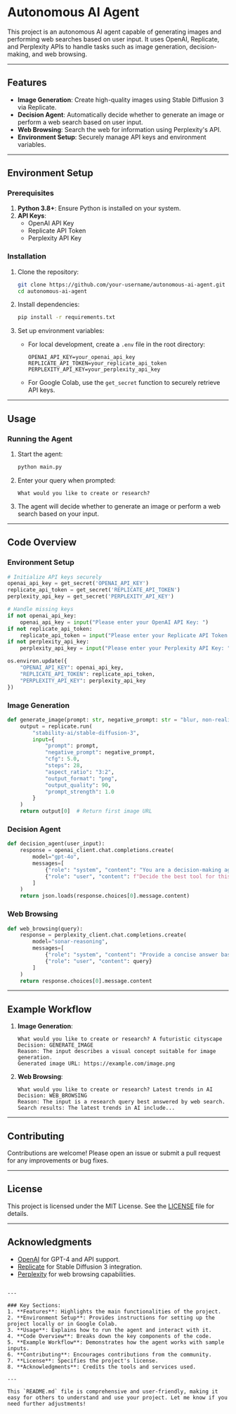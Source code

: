 # Autonomous AI Agent

This project is an autonomous AI agent capable of generating images and performing web searches based on user input. It uses OpenAI, Replicate, and Perplexity APIs to handle tasks such as image generation, decision-making, and web browsing.

---

## Features

- **Image Generation**: Create high-quality images using Stable Diffusion 3 via Replicate.
- **Decision Agent**: Automatically decide whether to generate an image or perform a web search based on user input.
- **Web Browsing**: Search the web for information using Perplexity's API.
- **Environment Setup**: Securely manage API keys and environment variables.

---

## Environment Setup

### Prerequisites

1. **Python 3.8+**: Ensure Python is installed on your system.
2. **API Keys**:
   - OpenAI API Key
   - Replicate API Token
   - Perplexity API Key

### Installation

1. Clone the repository:
   ```bash
   git clone https://github.com/your-username/autonomous-ai-agent.git
   cd autonomous-ai-agent
   ```

2. Install dependencies:
   ```bash
   pip install -r requirements.txt
   ```

3. Set up environment variables:
   - For local development, create a `.env` file in the root directory:
     ```plaintext
     OPENAI_API_KEY=your_openai_api_key
     REPLICATE_API_TOKEN=your_replicate_api_token
     PERPLEXITY_API_KEY=your_perplexity_api_key
     ```
   - For Google Colab, use the `get_secret` function to securely retrieve API keys.

---

## Usage

### Running the Agent

1. Start the agent:
   ```bash
   python main.py
   ```

2. Enter your query when prompted:
   ```plaintext
   What would you like to create or research? 
   ```

3. The agent will decide whether to generate an image or perform a web search based on your input.

---

## Code Overview

### Environment Setup

```python
# Initialize API keys securely
openai_api_key = get_secret('OPENAI_API_KEY')
replicate_api_token = get_secret('REPLICATE_API_TOKEN')
perplexity_api_key = get_secret('PERPLEXITY_API_KEY')

# Handle missing keys
if not openai_api_key:
    openai_api_key = input("Please enter your OpenAI API Key: ")
if not replicate_api_token:
    replicate_api_token = input("Please enter your Replicate API Token: ")
if not perplexity_api_key:
    perplexity_api_key = input("Please enter your Perplexity API Key: ")

os.environ.update({
    "OPENAI_API_KEY": openai_api_key,
    "REPLICATE_API_TOKEN": replicate_api_token,
    "PERPLEXITY_API_KEY": perplexity_api_key
})
```

### Image Generation

```python
def generate_image(prompt: str, negative_prompt: str = "blur, non-realistic, low quality") -> str:
    output = replicate.run(
        "stability-ai/stable-diffusion-3",
        input={
            "prompt": prompt,
            "negative_prompt": negative_prompt,
            "cfg": 5.0,
            "steps": 28,
            "aspect_ratio": "3:2",
            "output_format": "png",
            "output_quality": 90,
            "prompt_strength": 1.0
        }
    )
    return output[0]  # Return first image URL
```

### Decision Agent

```python
def decision_agent(user_input):
    response = openai_client.chat.completions.create(
        model="gpt-4o",
        messages=[
            {"role": "system", "content": "You are a decision-making agent..."},
            {"role": "user", "content": f"Decide the best tool for this task: {user_input}..."}
        ]
    )
    return json.loads(response.choices[0].message.content)
```

### Web Browsing

```python
def web_browsing(query):
    response = perplexity_client.chat.completions.create(
        model="sonar-reasoning",
        messages=[
            {"role": "system", "content": "Provide a concise answer based on web search."},
            {"role": "user", "content": query}
        ]
    )
    return response.choices[0].message.content
```

---

## Example Workflow

1. **Image Generation**:
   ```plaintext
   What would you like to create or research? A futuristic cityscape
   Decision: GENERATE_IMAGE
   Reason: The input describes a visual concept suitable for image generation.
   Generated image URL: https://example.com/image.png
   ```

2. **Web Browsing**:
   ```plaintext
   What would you like to create or research? Latest trends in AI
   Decision: WEB_BROWSING
   Reason: The input is a research query best answered by web search.
   Search results: The latest trends in AI include...
   ```

---

## Contributing

Contributions are welcome! Please open an issue or submit a pull request for any improvements or bug fixes.

---

## License

This project is licensed under the MIT License. See the [LICENSE](LICENSE) file for details.

---

## Acknowledgments

- [OpenAI](https://openai.com) for GPT-4 and API support.
- [Replicate](https://replicate.com) for Stable Diffusion 3 integration.
- [Perplexity](https://perplexity.ai) for web browsing capabilities.
```

---

### Key Sections:
1. **Features**: Highlights the main functionalities of the project.
2. **Environment Setup**: Provides instructions for setting up the project locally or in Google Colab.
3. **Usage**: Explains how to run the agent and interact with it.
4. **Code Overview**: Breaks down the key components of the code.
5. **Example Workflow**: Demonstrates how the agent works with sample inputs.
6. **Contributing**: Encourages contributions from the community.
7. **License**: Specifies the project's license.
8. **Acknowledgments**: Credits the tools and services used.

---

This `README.md` file is comprehensive and user-friendly, making it easy for others to understand and use your project. Let me know if you need further adjustments!